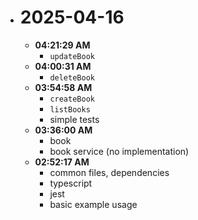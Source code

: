 - # 2025-04-16
  - **04:21:29 AM**
    - `updateBook`
  - **04:00:31 AM**
    - `deleteBook`
  - **03:54:58 AM**
    - `createBook`
    - `listBooks`
    - simple tests
  - **03:36:00 AM**
    - book
    - book service (no implementation)
  - **02:52:17 AM**
    - common files, dependencies
    - typescript
    - jest
    - basic example usage
